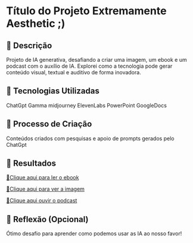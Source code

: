 # Título do Projeto Extremamente Aesthetic ;)

## 📒 Descrição
Projeto de IA generativa, desafiando a criar uma imagem, um ebook e um podcast com o auxílio de IA. Explorei como a tecnologia pode gerar conteúdo visual, textual e auditivo de forma inovadora.

## 🤖 Tecnologias Utilizadas
ChatGpt
Gamma
midjourney
ElevenLabs
PowerPoint
GoogleDocs

## 🧐 Processo de Criação
Conteúdos criados com pesquisas e apoio de prompts gerados pelo ChatGpt


## 🚀 Resultados
<a href="https://github.com/henribeir/lab-natty-or-not/blob/main/exemplos/AngCss.pdf" title="View PDF now"> 📕Clique aqui para ler o ebook</a>

<a href="https://github.com/henribeir/lab-natty-or-not/blob/main/exemplos/Default_manage_a_muscular_woman_in_gym_clothes_1.jpg" title="View PDF now"> 📕Clique aqui para ver a imagem</a>

<a href="https://github.com/henribeir/lab-natty-or-not/blob/main/exemplos/ElevenLabs-Ectomorfo.mp3" title="View PDF now"> 📕Clique aqui ouvir o podcast</a>

## 💭 Reflexão (Opcional)
Ótimo desafio para aprender como podemos usar as IA ao nosso favor!
